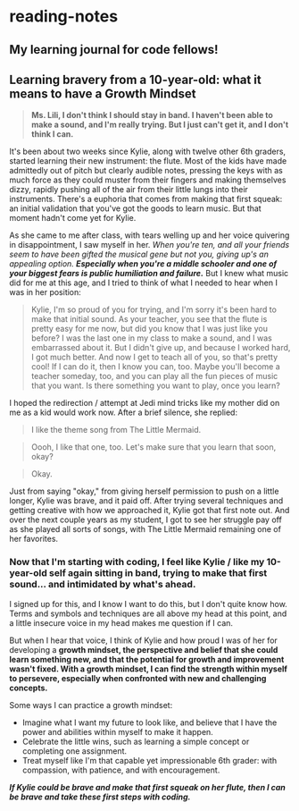 # reading-notes

## My learning journal for code fellows!

## Learning bravery from a 10-year-old: what it means to have a Growth Mindset

> **Ms. Lili, I don't think I should stay in band. I haven't been able to make a sound, and I'm really trying. But I just can't get it, and I don't think I can.**

It's been about two weeks since Kylie, along with twelve other 6th graders, started learning their new instrument: the flute. Most of the kids have made admittedly out of pitch but clearly audible notes, pressing the keys with as much force as they could muster from their fingers and making themselves dizzy, rapidly pushing all of the air from their little lungs into their instruments. There's a euphoria that comes from making that first squeak: an initial validation that you've got the goods to learn music. But that moment hadn't come yet for Kylie.

As she came to me after class, with tears welling up and her voice quivering in disappointment, I saw myself in her. *When you're ten, and all your friends seem to have been gifted the musical gene but not you, giving up's an appealing option.* ***Especially when you're a middle schooler and one of your biggest fears is public humiliation and failure.*** But I knew what music did for me at this age, and I tried to think of what I needed to hear when I was in her position:

> Kylie, I'm so proud of you for trying, and I'm sorry it's been hard to make that initial sound. As your teacher, you see that the flute is pretty easy for me now, but did you know that I was just like you before? I was the last one in my class to make a sound, and I was embarrassed about it. But I didn't give up, and because I worked hard, I got much better. And now I get to teach all of you, so that's pretty cool! If I can do it, then I know you can, too. Maybe you'll become a teacher someday, too, and you can play all the fun pieces of music that you want. Is there something you want to play, once you learn?

I hoped the redirection / attempt at Jedi mind tricks like my mother did on me as a kid would work now. After a brief silence, she replied:

> I like the theme song from The Little Mermaid.

> Oooh, I like that one, too. Let's make sure that you learn that soon, okay?

> Okay.

Just from saying "okay," from giving herself permission to push on a little longer, Kylie was brave, and it paid off. After trying several techniques and getting creative with how we approached it, Kylie got that first note out. And over the next couple years as my student, I got to see her struggle pay off as she played all sorts of songs, with The Little Mermaid remaining one of her favorites.

### Now that I'm starting with coding, I feel like Kylie / like my 10-year-old self again sitting in band, trying to make that first sound... and intimidated by what's ahead. 

I signed up for this, and I know I want to do this, but I don't quite know how. Terms and symbols and techniques are all above my head at this point, and a little insecure voice in my head makes me question if I can.

But when I hear that voice, I think of Kylie and how proud I was of her for developing a **growth mindset, the perspective and belief that she could learn something new, and that the potential for growth and improvement wasn't fixed. With a growth mindset, I can find the strength within myself to persevere, especially when confronted with new and challenging concepts.**

Some ways I can practice a growth mindset:
- Imagine what I want my future to look like, and believe that I have the power and abilities within myself to make it happen.
- Celebrate the little wins, such as learning a simple concept or completing one assignment.
- Treat myself like I'm that capable yet impressionable 6th grader: with compassion, with patience, and with encouragement.

***If Kylie could be brave and make that first squeak on her flute, then I can be brave and take these first steps with coding.***



